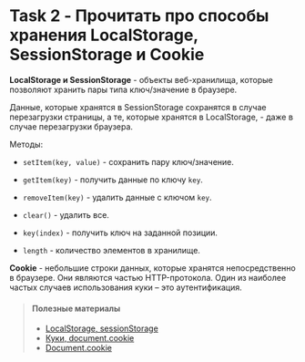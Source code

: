 # Task 2 - Прочитать про способы хранения LocalStorage, SessionStorage и Cookie

**LocalStorage и SessionStorage** - объекты веб-хранилища, которые позволяют хранить пары типа ключ/значение в браузере.

Данные, которые хранятся в SessionStorage сохранятся в случае перезагрузки страницы, а те, которые хранятся в LocalStorage, - даже в случае перезагрузки браузера.

Методы:

- `setItem(key, value)` - сохранить пару ключ/значение.

- `getItem(key)` - получить данные по ключу `key`.

- `removeItem(key)` - удалить данные с ключом `key`.

- `clear()` - удалить все.

- `key(index)` - получить ключ на заданной позиции.

- `length` - количество элементов в хранилище.

**Cookie** - небольшие строки данных, которые хранятся непосредственно в браузере. Они являются частью HTTP-протокола. Один из наиболее частых случаев использования куки – это аутентификация.

> #### Полезные материалы
> - [LocalStorage, sessionStorage](https://learn.javascript.ru/localstorage)
> - [Куки, document.cookie](https://learn.javascript.ru/cookie)
> - [Document.cookie](https://developer.mozilla.org/ru/docs/Web/API/Document/cookie)
